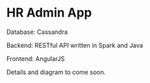 # HR Admin App

Database: Cassandra

Backend: RESTful API written in Spark and Java

Frontend: AngularJS

Details and diagram to come soon.
